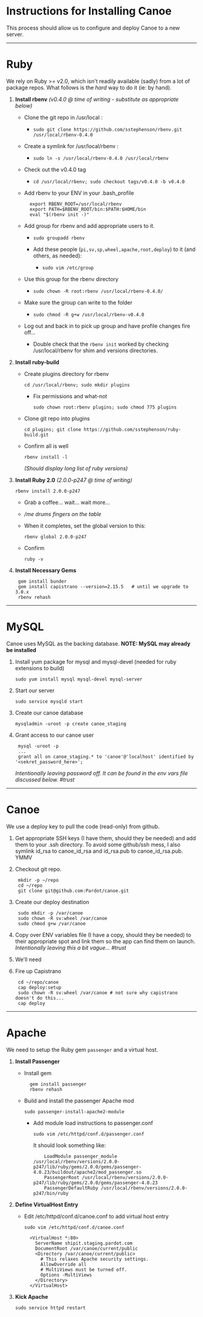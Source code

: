 Instructions for Installing Canoe
=================================

This process should allow us to configure and deploy Canoe to a new server.

------------------------------------------------------------------------------

Ruby
====

We rely on Ruby >= v2.0, which isn't readily available (sadly) from a lot of package repos.
What follows is the *hard* way to do it (ie: by hand).


1. __Install rbenv__ *(v0.4.0 @ time of writing - substitute as appropriate below)*

    - Clone the git repo in /usr/local :

        - `sudo git clone https://github.com/sstephenson/rbenv.git /usr/local/rbenv-0.4.0`

    - Create a symlink for /usr/local/rbenv :

        - `sudo ln -s /usr/local/rbenv-0.4.0 /usr/local/rbenv`

    - Check out the v0.4.0 tag

        - `cd /usr/local/rbenv; sudo checkout tags/v0.4.0 -b v0.4.0`

    - Add rbenv to your ENV in your .bash_profile

            export RBENV_ROOT=/usr/local/rbenv
            export PATH=$RBENV_ROOT/bin:$PATH:$HOME/bin
            eval "$(rbenv init -)"

    - Add group for rbenv and add appropriate users to it.

        - `sudo groupadd rbenv`

        - Add these people (`pi,sv,sp,wheel,apache,root,deploy`) to it (and others, as needed):

            - `sudo vim /etc/group`

    - Use this group for the rbenv directory

        - `sudo chown -R root:rbenv /usr/local/rbenv-0.4.0/`

    - Make sure the group can write to the folder

        - `sudo chmod -R g+w /usr/local/rbenv-v0.4.0`

    - Log out and back in to pick up group and have profile changes fire off...

        - Double check that the `rbenv init` worked by checking /usr/local/rbenv for shim and versions directories.

2. __Install ruby-build__

    - Create plugins directory for rbenv

        `cd /usr/local/rbenv; sudo mkdir plugins`

        - Fix permissions and what-not

            `sudo chown root:rbenv plugins; sudo chmod 775 plugins`

    - Clone git repo into plugins

        `cd plugins; git clone https://github.com/sstephenson/ruby-build.git`

    - Confirm all is well

        `rbenv install -l`

        *(Should display long list of ruby versions)*

3. __Install Ruby 2.0__ *(2.0.0-p247 @ time of writing)*

    `rbenv install 2.0.0-p247`

    - Grab a coffee... wait... wait more...

    - */me drums fingers on the table*

    - When it completes, set the global version to this:

        `rbenv global 2.0.0-p247`

    - Confirm

        `ruby -v`

4. __Install Necessary Gems__

        gem install bunder
        gem install capistrano --version=2.15.5   # until we upgrade to 3.0.x
        rbenv rehash

------------------------------------------------------------------------------

MySQL
=====

Canoe uses MySQL as the backing database. __NOTE: MySQL may already be installed__

1. Install yum package for mysql and mysql-devel (needed for ruby extensions to build)

    `sudo yum install mysql mysql-devel mysql-server`

2. Start our server

    `sudo service mysqld start`

3. Create our canoe database

    `mysqladmin -uroot -p create canoe_staging`

4. Grant access to our canoe user

        mysql -uroot -p
        ...
        grant all on canoe_staging.* to 'canoe'@'localhost' identified by '<sekret_password_here>';

    _Intentionally leaving password off. It can be found in the env vars file discussed below. #trust_

------------------------------------------------------------------------------

Canoe
=====

We use a deploy key to pull the code (read-only) from github.

1. Get appropriate SSH keys (I have them, should they be needed) and add them to your .ssh directory.
To avoid some github/ssh mess, I also symlink id_rsa to canoe_id_rsa and id_rsa.pub to canoe_id_rsa.pub. YMMV

2. Checkout git repo.

        mkdir -p ~/repo
        cd ~/repo
        git clone git@github.com:Pardot/canoe.git

3. Create our deploy destination

        sudo mkdir -p /var/canoe
        sudo chown -R sv:wheel /var/canoe
        sudo chmod g+w /var/canoe

4. Copy over ENV variables file (I have a copy, should they be needed) to their appropriate spot and link them so the app can find them on launch.
    _Intentionally leaving this a bit vague... #trust_

5. We'll need

5. Fire up Capistrano

        cd ~/repo/canoe
        cap deploy:setup
        sudo chown -R sv:wheel /var/canoe # not sure why capistrano doesn't do this...
        cap deploy

------------------------------------------------------------------------------

Apache
======

We need to setup the Ruby gem `passenger` and a virtual host.

1. __Install Passenger__

    - Install gem

            gem install passenger
            rbenv rehash

    - Build and install the passenger Apache mod

        `sudo passenger-install-apache2-module`

        - Add module load instructions to passenger.conf

            `sudo vim /etc/httpd/conf.d/passenger.conf`

            It should look something like:

                  LoadModule passenger_module /usr/local/rbenv/versions/2.0.0-p247/lib/ruby/gems/2.0.0/gems/passenger-4.0.23/buildout/apache2/mod_passenger.so
                  PassengerRoot /usr/local/rbenv/versions/2.0.0-p247/lib/ruby/gems/2.0.0/gems/passenger-4.0.23
                  PassengerDefaultRuby /usr/local/rbenv/versions/2.0.0-p247/bin/ruby

2. __Define VirtualHost Entry__

    - Edit /etc/httpd/conf.d/canoe.conf to add virtual host entry

        `sudo vim /etc/httpd/conf.d/canoe.conf`

            <VirtualHost *:80>
              ServerName shipit.staging.pardot.com
              DocumentRoot /var/canoe/current/public
              <Directory /var/canoe/current/public>
                # This relaxes Apache security settings.
                AllowOverride all
                # MultiViews must be turned off.
                Options -MultiViews
              </Directory>
            </VirtualHost>

3. __Kick Apache__

    `sudo service httpd restart`